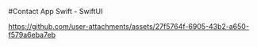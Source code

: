 #Contact App Swift - SwiftUI

https://github.com/user-attachments/assets/27f5764f-6905-43b2-a650-f579a6eba7eb

